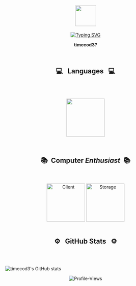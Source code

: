 <h1 align="center"><img src="https://media.giphy.com/media/TEnXkcsHrP4YedChhA/giphy.gif" width="65"></h1>
<p align="center">
<a href="https://git.io/typing-svg"><img src="https://readme-typing-svg.herokuapp.com?font=Courier+New&weight=200&duration=2500&pause=1000&color=E61DF7&center=true&vCenter=true&width=500&height=71&lines=if+yoU+GIve+UP+%3F" alt="Typing SVG" /></a>

<p align="center">
  <b>timecod3?</b>
  </p>
<br>

<h2 align="center">💻 &nbsp; Languages &nbsp; 💻</h2>
<br>
<br>

<p align="center">
  <img height="120em" src="https://github-readme-stats-git-masterrstaa-rickstaa.vercel.app/api/top-langs/?username=timecod3&layout=compact&hide_border=false&langs_count=4&bg_color=0E1117&theme=github_dark&custom_title=Languages%20I%20Use%20Frequently&exclude_repo=CS340,Nyumats-Website,Pathfinding-Algorithm-Tool,anuraghazra.github.io"/>
</p>

<br>
<h2 align="center">📚 &nbsp;Computer <i>Enthusiast</i> &nbsp;📚 </h2>
<br>
<br>

<div align="center">
  <img alt="Client" height="120em" src="https://github-readme-tech-stack.vercel.app/api/cards?title=Client&align=center&borderRadius=5.5&fontSize=22&lineHeight=10&lineCount=2&theme=github_dark&gap=11&line1=react,react,61DAFB;tailwindcss,tailwind,06B6D4;next.js,next.js,ffffff;swift,swift,F05138;&line2=css3,css,1572B6;jquery,jquery,0769AD;redux,redux,764ABC;figma,figma,3A76F0;"/>
  <img alt="Storage" height="120em" src="https://github-readme-tech-stack.vercel.app/api/cards?title=Storage&align=center&borderRadius=5.5&fontSize=22&lineHeight=10&lineCount=2&theme=github_dark&gap=9&line1=PostgreSQL,PostgreSQL,4169E1;mongodb,MongoDB,47A248;mariadb,mariadb,ffffff;mysql,mysql,eba000;&line2=Supabase,supabase,3ECF8E;redis,redis,DC382D;amazondynamodb,dynamodb,4053D6;SQLite,SQLite,ffffff;"/>
</div>

<br>
<h2 align="center">⚙️ &nbsp; GitHub Stats &nbsp; ⚙️</h2>
<br>
<br>


![timecod3's GitHub stats](https://github-readme-stats.vercel.app/api?username=timecode&show_icons=true&theme=radical)

<div align="center">
<img src="https://komarev.com/ghpvc/?username=nhazlipse&label=Peeks&color=000000&style=for-the-badge" alt="Profile-Views">
</div>


